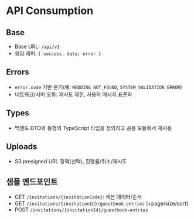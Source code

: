 # API Consumption

## Base
- Base URL: `/api/v1`
- 응답 래퍼: `{ success, data, error }`

## Errors
- `error.code` 기반 분기(예: `WEDDING_NOT_FOUND`, `SYSTEM_VALIDATION_ERROR`)
- 네트워크/서버 오류: 재시도 제한, 사용자 메시지 표준화

## Types
- 백엔드 DTO와 동형의 TypeScript 타입을 정의하고 공용 모듈에서 재사용

## Uploads
- S3 presigned URL 정책(선택), 진행률/취소/재시도

## 샘플 엔드포인트
- GET `/invitations/{invitationCode}`: 섹션 데이터/순서
- GET `/invitations/{invitationId}/guestbook-entries` (+page/size/sort)
- POST `/invitations/{invitationId}/guestbook-entries`
